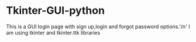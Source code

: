 # Tkinter-GUI-python
This is a GUI login page with sign up,login and forgot password options.'/n'
I am using tkinter and tkinter.ttk libraries
